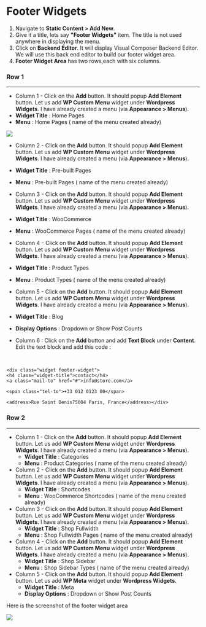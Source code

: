 # Footer Widgets

1. Navigate to **Static Content > Add New**.
2. Give it a title, lets say **"Footer Widgets"** item. The title is not used anywhere in displaying the menu.
3. Click on **Backend Editor**. It will display Visual Composer Backend Editor. We will use this back end editor to build our footer widget area.
4. **Footer Widget Area** has two rows,each with six columns.

### Row 1
---
 * Column 1 - Click on the **Add** button. It should popup **Add Element** button. Let us add **WP Custom Menu** widget under **Wordpress Widgets**. I have already created a menu (via **Appearance > Menus**).
  * **Widget Title** : Home Pages
  * **Menu** : Home Pages ( name of the menu created already)

 ![](http://transvelo.github.io/docs/sportexx/images/footer-widget-area-setting.png)
 * Column 2 - Click on the **Add** button. It should popup **Add Element** button. Let us add **WP Custom Menu** widget under **Wordpress Widgets**. I have already created a menu (via **Appearance > Menus**).
  * **Widget Title** : Pre-built Pages
  * **Menu** : Pre-built Pages ( name of the menu created already)
 * Column 3 - Click on the **Add** button. It should popup **Add Element** button. Let us add **WP Custom Menu** widget under **Wordpress Widgets**. I have already created a menu (via **Appearance > Menus**).
  * **Widget Title** : WooCommerce
  * **Menu** : WooCommerce Pages ( name of the menu created already)
 * Column 4 - Click on the **Add** button. It should popup **Add Element** button. Let us add **WP Custom Menu** widget under **Wordpress Widgets**. I have already created a menu (via **Appearance > Menus**).
  * **Widget Title** : Product Types
  * **Menu** : Product Types ( name of the menu created already)
 * Column 5 - Click on the **Add** button. It should popup **Add Element** button. Let us add **WP Custom Menu** widget under **Wordpress Widgets**. I have already created a menu (via **Appearance > Menus**).
  * **Widget Title** : Blog
  * **Display Options** : Dropdown or Show Post Counts

* Column 6 : Click on the **Add** button and add **Text Block** under **Content**. Edit the text block and add this code :<br/><br/>

```

<div class="widget footer-widget">
<h4 class="widget-title">contact</h4>
<a class="mail-to" href="#">info@store.com</a>

<span class="tel-to">+33 012 0123 00</span>

<address>Rue Saint Denis75004 Paris, France</address></div>
```

### Row 2
---

* Column 1 - Click on the **Add** button. It should popup **Add Element** button. Let us add **WP Custom Menu** widget under **Wordpress Widgets**. I have already created a menu (via **Appearance > Menus**).
  * **Widget Title** : Categories
  * **Menu** : Product Categories ( name of the menu created already)
* Column 2 - Click on the **Add** button. It should popup **Add Element** button. Let us add **WP Custom Menu** widget under **Wordpress Widgets**. I have already created a menu (via **Appearance > Menus**).
  * **Widget Title** : Shortcodes
  * **Menu** : WooCommerce Shortcodes ( name of the menu created already)
* Column 3 - Click on the **Add** button. It should popup **Add Element** button. Let us add **WP Custom Menu** widget under **Wordpress Widgets**. I have already created a menu (via **Appearance > Menus**).
  * **Widget Title** : Shop Fullwidth
  * **Menu** : Shop Fullwidth Pages ( name of the menu created already)
* Column 4 - Click on the **Add** button. It should popup **Add Element** button. Let us add **WP Custom Menu** widget under **Wordpress Widgets**. I have already created a menu (via **Appearance > Menus**).
  * **Widget Title** : Shop Sidebar
  * **Menu** : Shop Sidebar Types ( name of the menu created already)
* Column 5 - Click on the **Add** button. It should popup **Add Element** button. Let us add **WP Meta** widget under **Wordpress Widgets**.
  * **Widget Title** : Meta
  * **Display Options** : Dropdown or Show Post Counts



 Here is the screenshot of the footer widget area

![](http://transvelo.github.io/docs/sportexx/images/footer-widget-area.png)
